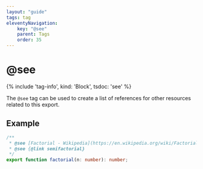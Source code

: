 ```yaml
---
layout: "guide"
tags: tag
eleventyNavigation:
    key: "@see"
    parent: Tags
    order: 35
---
```


# @see

{% include 'tag-info', kind: 'Block', tsdoc: 'see' %}

The `@see` tag can be used to create a list of references for other resources related to this export.

## Example

```ts
/**
 * @see [Factorial - Wikipedia](https://en.wikipedia.org/wiki/Factorial)
 * @see {@link semifactorial}
 */
export function factorial(n: number): number;
```
